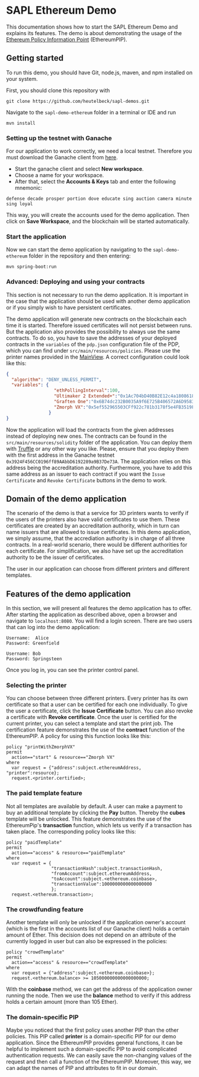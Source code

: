 # SAPL Ethereum Demo
This documentation shows how to start the SAPL Ethereum Demo and explains its features. The demo is about demonstrating the usage of the [Ethereum Policy Information Point](https://github.com/heutelbeck/sapl-policy-engine/tree/master/sapl-ethereum) (EthereumPIP).


## Getting started
To run this demo, you should have Git, node.js, maven, and npm installed on your system.

First, you should clone this repository with

```
git clone https://github.com/heutelbeck/sapl-demos.git
```

Navigate to the `sapl-demo-ethereum` folder in a terminal or IDE and run 

```
mvn install
```



### Setting up the testnet with Ganache
For our application to work correctly, we need a local testnet.
Therefore you must download the Ganache client from [here](https://www.trufflesuite.com/ganache).

- Start the ganache client and select **New workspace**. 
- Choose a name for your workspace.
- After that, select the **Accounts & Keys** tab and enter the following mnemonic:

```
defense decade prosper portion dove educate sing auction camera minute sing loyal
```
This way, you will create the accounts used for the demo application. Then click on **Save Workspace**, and the blockchain will be started automatically.

### Start the application

Now we can start the demo application by navigating to the `sapl-demo-ethereum` folder in the repository and then entering:

```
mvn spring-boot:run
```

### Advanced: Deploying and using your contracts
This section is not necessary to run the demo application. It is important in the case that the application should be used with another demo application or if you simply wish to have persistent certificates.

The demo application will generate new contracts on the blockchain each time it is started. Therefore issued certificates will not persist between runs. But the application also provides the possibility to always use the same contracts. To do so, you have to save the addresses of your deployed contracts in the `variables` of the `pdp.json` configuration file of the PDP, which you can find under `src/main/resources/policies`. Please use the printer names provided in the [MainView](https://github.com/heutelbeck/sapl-demos/blob/master/sapl-demo-ethereum/src/main/java/org/demo/MainView.java). A correct configuration could look like this:

```json
{
  "algorithm": "DENY_UNLESS_PERMIT",
  "variables": {  
                  "ethPollingInterval":100,
                  "Ultimaker 2 Extended+":"0x1Ac704bD40B82E12c4a1808618F4d62a3A457869",
                  "Graften One":"0x6B74dc232B0035A9f6E725B406572A6D9583fa61",
                  "Zmorph VX":"0x5ef552965503CFf922c781b3178f5e4FB3519Fee"
                }
}
```
Now the application will load the contracts from the given addresses instead of deploying new ones. The contracts can be found in the `src/main/resources/solidity` folder of the application. You can deploy them with [Truffle](https://www.trufflesuite.com/truffle) or any other way you like. Please, ensure that you deploy them with the first address in the Ganache testnet `0x3924F456CC0196ff89AAbbD6192289a9B37De73A`. The application relies on this address being the accreditation authority. Furthermore, you have to add this same address as an issuer to each contract if you want the `Issue Certificate` and `Revoke Certificate` buttons in the demo to work.

## Domain of the demo application
The scenario of the demo is that a service for 3D printers wants to verify if the users of the printers also have valid certificates to use them. These certificates are created by an accreditation authority, which in turn can name issuers that are allowed to issue certificates. In this demo application, we simply assume, that the accrediation authority is in charge of all three contracts. In a real-world scenario, there would be different authorities for each certificate. For simplification, we also have set up the accreditation authority to be the issuer of certificates.

The user in our application can choose from different printers and different templates.


## Features of the demo application
In this section, we will present all features the demo application has to offer. After starting the application as described above, open a browser and navigate to `localhost:8080`. You will find a login screen. There are two users that can log into the demo application:

```
Username:  Alice
Password: Greenfield

Username: Bob
Password: Springsteen
```
Once you log in, you can see the printer control panel.

### Selecting the printer
You can choose between three different printers. Every printer has its own certificate so that a user can be certified for each one individually. To give the user a certificate, click the **Issue Certificate** button. You can also revoke a certificate with **Revoke certificate**. Once the user is certified for the current printer, you can select a template and start the print job. The certification feature demonstrates the use of the **contract** function of the EthereumPIP. A policy for using this function looks like this:

```
policy "printWithZmorphVX"
permit
  action=="start" & resource=="Zmorph VX"
where
  var request = {"address":subject.ethereumAddress, "printer":resource};
  request.<printer.certified>;
```

### The paid template feature
Not all templates are available by default. A user can make a payment to buy an additional template by clicking the **Pay** button. Thereby the **cubes** template will be unlocked. This feature demonstrates the use of the EthereumPip's **transaction** function, which lets us verify if a transaction has taken place. The corresponding policy looks like this:

```
policy "paidTemplate"
permit
  action=="access" & resource=="paidTemplate"
where
  var request = {
                 "transactionHash":subject.transactionHash,
                 "fromAccount":subject.ethereumAddress,
                 "toAccount":subject.<ethereum.coinbase>,
                 "transactionValue":1000000000000000000
                 };
  request.<ethereum.transaction>;
```

### The crowdfunding feature
Another template will only be unlocked if the application owner's account (which is the first in the accounts list of our Ganache client) holds a certain amount of Ether. This decision does not depend on an attribute of the currently logged in user but can also be expressed in the policies:

```
policy "crowdTemplate"
permit
  action=="access" & resource=="crowdTemplate"
where
  var request = {"address":subject.<ethereum.coinbase>};
  request.<ethereum.balance> >= 105000000000000000000;
```
With the **coinbase** method, we can get the address of the application owner running the node. Then we use the **balance** method to verify if this address holds a certain amount (more than 105 Ether).

### The domain-specific PIP
Maybe you noticed that the first policy uses another PIP than the other policies. This PIP called **printer** is a domain-specific PIP for our demo application. Since the EthereumPIP provides general functions, it can be helpful to implement such a domain-specific PIP to avoid complicated authentication requests. We can easily save the non-changing values of the request and then call a function of the EthereumPIP. Moreover, this way, we can adapt the names of PIP and attributes to fit in our domain.

